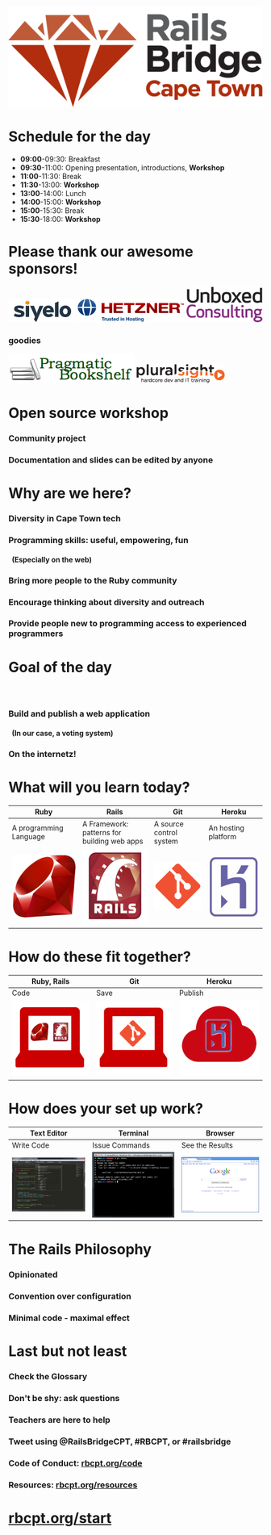<!SLIDE centereverything bullets>
![Railsbridge](img/rails-bridge-cape-town-logo-large.png)

<!SLIDE bullets>
# Schedule for the day

 * **09:00**-09:30: Breakfast
 * **09:30**-11:00: Opening presentation, introductions, **Workshop**
 * **11:00**-11:30: Break
 * **11:30**-13:00: **Workshop**
 * **13:00**-14:00: Lunch
 * **14:00**-15:00: **Workshop**
 * **15:00**-15:30: Break
 * **15:30**-18:00: **Workshop**

<!SLIDE bullets>
# Please thank our awesome sponsors!

![Siyelo](img/siyelo-logo.png)
![Hetzner](img/hetzner-logo.png)
![Unboxed](img/unboxed-logo.png)

### goodies

![Pragmatic Bookshelf](img/pragprog-logo.png)
![Pluralsight](img/pluralsight-fullcolor-175x39-v3.png)

<!SLIDE bullets>
# Open source workshop

### Community project
### Documentation and slides can be edited by anyone


<!SLIDE bullets>
# Why are we here?

### Diversity in Cape Town tech
### Programming skills: useful, empowering, fun
#### &nbsp; (Especially on the web)
### Bring more people to the Ruby community
### Encourage thinking about diversity and outreach
### Provide people new to programming access to experienced programmers


<!SLIDE bullets>
# Goal of the day
### &nbsp;
### Build and publish a web application
#### &nbsp; (In our case, a voting system)
### On the internetz!


<!SLIDE center>
# What will you learn today?

|Ruby|Rails|Git|Heroku|
|---|---|---|---|
|A programming Language|A Framework: patterns for building web apps|A source control system|An hosting platform|
| <img src="img/ruby-logo.jpg" alt="Ruby" width="250"> | <img src="img/rails_logo.jpg" alt="Rails" width="250"> | <img src="img/git-icon.png" alt="Git" width="250"> | <img src="img/heroku-logo.png" alt="Heroku"  width="250" > |

<!SLIDE center>
# How do these fit together?

|Ruby, Rails|Git|Heroku|
|---|---|---|
|Code|Save|Publish|
| <img src="img/fit-together-ruby-rails.png" alt="Ruby, Rails" width="250"> | <img src="img/fit-together-git.png" alt="Git" width="250"> | <img src="img/fit-together-heroku.png" alt="Heroku" width="250"> |

<!SLIDE center>
# How does your set up work?

|Text Editor|Terminal|Browser|
|---|---|---|
|Write Code|Issue Commands|See the Results|
| <img src="img/set-up-text-editor.png" alt="Sublime Text" width="250"> | <img src="img/set-up-terminal.png" alt="Terminal" width="250"> | <img src="img/set-up-browser.png" alt="Browser" width="250"> |

<!SLIDE bullets>
# The Rails Philosophy

### Opinionated
### Convention over configuration
### Minimal code - maximal effect

<!SLIDE bullets>
# Last but not least
### Check the Glossary
### Don't be shy: ask questions
### Teachers are here to help
### Tweet using @RailsBridgeCPT, #RBCPT, or #railsbridge
### Code of Conduct: [rbcpt.org/code](http://rbcpt.org/code/)
### Resources: [rbcpt.org/resources](http://rbcpt.org/resources/)

# [rbcpt.org/start](http://rbcpt.org/start/)
